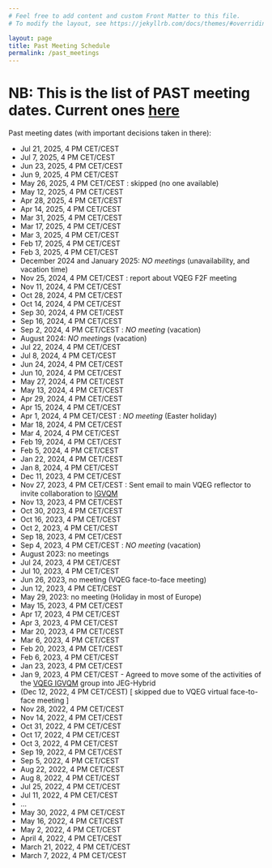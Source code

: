 ```yaml
---
# Feel free to add content and custom Front Matter to this file.
# To modify the layout, see https://jekyllrb.com/docs/themes/#overriding-theme-defaults

layout: page
title: Past Meeting Schedule
permalink: /past_meetings
---
```


# NB: This is the list of PAST meeting dates. Current ones [here]({{site.baseurl}}/meetings)

Past meeting dates (with important decisions taken in there):

* Jul 21, 2025, 4 PM CET/CEST
* Jul 7, 2025, 4 PM CET/CEST
* Jun 23, 2025, 4 PM CET/CEST
* Jun 9, 2025, 4 PM CET/CEST
* May 26, 2025, 4 PM CET/CEST : skipped (no one available)
* May 12, 2025, 4 PM CET/CEST
* Apr 28, 2025, 4 PM CET/CEST
* Apr 14, 2025, 4 PM CET/CEST
* Mar 31, 2025, 4 PM CET/CEST
* Mar 17, 2025, 4 PM CET/CEST
* Mar 3, 2025, 4 PM CET/CEST
* Feb 17, 2025, 4 PM CET/CEST
* Feb 3, 2025, 4 PM CET/CEST
* December 2024 and January 2025: *NO meetings* (unavailability, and vacation time)
* Nov 25, 2024, 4 PM CET/CEST : report about VQEG F2F meeting
* Nov 11, 2024, 4 PM CET/CEST
* Oct 28, 2024, 4 PM CET/CEST
* Oct 14, 2024, 4 PM CET/CEST
* Sep 30, 2024, 4 PM CET/CEST
* Sep 16, 2024, 4 PM CET/CEST
* Sep 2, 2024, 4 PM CET/CEST : *NO meeting* (vacation)
* August 2024: *NO meetings* (vacation)
* Jul 22, 2024, 4 PM CET/CEST
* Jul 8, 2024, 4 PM CET/CEST
* Jun 24, 2024, 4 PM CET/CEST
* Jun 10, 2024, 4 PM CET/CEST
* May 27, 2024, 4 PM CET/CEST
* May 13, 2024, 4 PM CET/CEST
* Apr 29, 2024, 4 PM CET/CEST
* Apr 15, 2024, 4 PM CET/CEST
* Apr 1, 2024, 4 PM CET/CEST : *NO meeting* (Easter holiday)
* Mar 18, 2024, 4 PM CET/CEST
* Mar 4, 2024, 4 PM CET/CEST
* Feb 19, 2024, 4 PM CET/CEST
* Feb 5, 2024, 4 PM CET/CEST
* Jan 22, 2024, 4 PM CET/CEST
* Jan 8, 2024, 4 PM CET/CEST
* Dec 11, 2023, 4 PM CET/CEST
* Nov 27, 2023, 4 PM CET/CEST : Sent email to main VQEG reflector to invite collaboration to [IGVQM]({{site.baseurl}}/igvqm)
* Nov 13, 2023, 4 PM CET/CEST
* Oct 30, 2023, 4 PM CET/CEST
* Oct 16, 2023, 4 PM CET/CEST
* Oct 2, 2023, 4 PM CET/CEST
* Sep 18, 2023, 4 PM CET/CEST
* Sep 4, 2023, 4 PM CET/CEST : *NO meeting* (vacation)
* August 2023: no meetings
* Jul 24, 2023, 4 PM CET/CEST
* Jul 10, 2023, 4 PM CET/CEST
* Jun 26, 2023, no meeting (VQEG face-to-face meeting)
* Jun 12, 2023, 4 PM CET/CEST
* May 29, 2023: no meeting (Holiday in most of Europe)
* May 15, 2023, 4 PM CET/CEST
* Apr 17, 2023, 4 PM CET/CEST
* Apr 3, 2023, 4 PM CET/CEST
* Mar 20, 2023, 4 PM CET/CEST
* Mar 6, 2023, 4 PM CET/CEST
* Feb 20, 2023, 4 PM CET/CEST
* Feb 6, 2023, 4 PM CET/CEST
* Jan 23, 2023, 4 PM CET/CEST
* Jan 9, 2023, 4 PM CET/CEST - Agreed to move some of the activities of the [VQEG IGVQM](https://www.vqeg.org/projects/implementer-s-guide-to-video-quality-metrics-igvqm/) group into JEG-Hybrid
* (Dec 12, 2022, 4 PM CET/CEST) [ skipped due to VQEG virtual face-to-face meeting ]
* Nov 28, 2022, 4 PM CET/CEST
* Nov 14, 2022, 4 PM CET/CEST
* Oct 31, 2022, 4 PM CET/CEST
* Oct 17, 2022, 4 PM CET/CEST
* Oct 3, 2022, 4 PM CET/CEST
* Sep 19, 2022, 4 PM CET/CEST
* Sep 5, 2022, 4 PM CET/CEST
* Aug 22, 2022, 4 PM CET/CEST
* Aug 8, 2022, 4 PM CET/CEST
* Jul 25, 2022, 4 PM CET/CEST
* Jul 11, 2022, 4 PM CET/CEST
* ...
* May 30, 2022, 4 PM CET/CEST
* May 16, 2022, 4 PM CET/CEST
* May 2, 2022, 4 PM CET/CEST
* April 4, 2022, 4 PM CET/CEST
* March 21, 2022, 4 PM CET/CEST
* March 7, 2022, 4 PM CET/CEST

